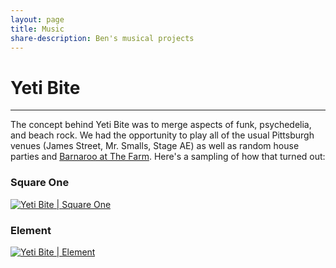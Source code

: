 ```yaml
---
layout: page
title: Music
share-description: Ben's musical projects
---
```


# Yeti Bite
---
The concept behind Yeti Bite was to merge aspects of funk, psychedelia, and beach rock. We had the opportunity to play all of the usual Pittsburgh venues (James Street, Mr. Smalls, Stage AE) as well as random house parties and [Barnaroo at The Farm](https://www.facebook.com/Barnarooatthefarm/). Here's a sampling of how that turned out:

### Square One
[![Yeti Bite | Square One](https://img.youtube.com/vi/E7H6mHGPpgY/0.jpg)](https://www.youtube.com/watch?v=E7H6mHGPpgY "Yeti Bite | Square One")

### Element
[![Yeti Bite | Element](https://img.youtube.com/vi/9Bu7iHx_nw8/0.jpg)](https://www.youtube.com/watch?v=9Bu7iHx_nw8 "Yeti Bite | Element")
